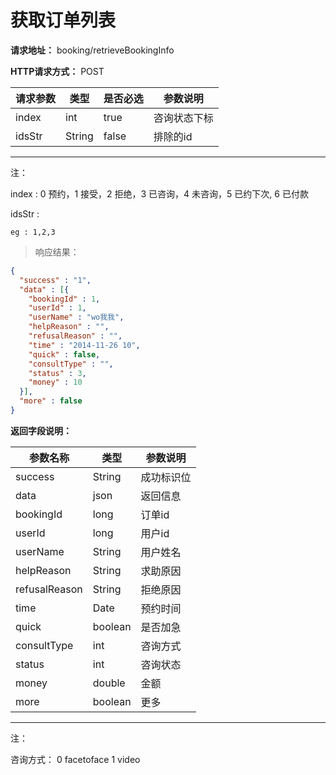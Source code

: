 # 获取订单列表

**请求地址：** booking/retrieveBookingInfo

**HTTP请求方式：** POST

| 请求参数 | 类型 | 是否必选 | 参数说明 |
| -- | -- | -- | -- |
| index | int | true | 咨询状态下标 |
| idsStr | String | false | 排除的id |

---

注：

index : 0 预约，1 接受，2 拒绝，3 已咨询，4 未咨询，5 已约下次, 6 已付款

idsStr :

    eg : 1,2,3

>响应结果：

```json
{
  "success" : "1",
  "data" : [{
    "bookingId" : 1,
    "userId" : 1,
    "userName" : "wo我我",
    "helpReason" : "",
    "refusalReason" : "",
    "time" : "2014-11-26 10",
    "quick" : false,
    "consultType" : "",
    "status" : 3,
    "money" : 10
  }],
  "more" : false
}
```

**返回字段说明：**

| 参数名称 | 类型 | 参数说明 |
| -- | -- | -- |
| success | String | 成功标识位 |
| data | json | 返回信息 |
| bookingId | long | 订单id |
| userId | long | 用户id |
| userName | String | 用户姓名 |
| helpReason | String | 求助原因 |
| refusalReason | String | 拒绝原因 |
| time | Date | 预约时间 |
| quick | boolean | 是否加急 |
| consultType | int | 咨询方式 |
| status | int | 咨询状态 |
| money | double | 金额 |
| more | boolean | 更多 |

----

注：

咨询方式： 0 facetoface 1 video
